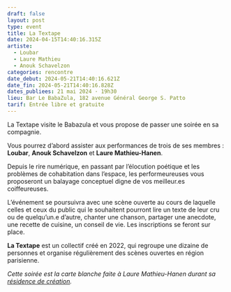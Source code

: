 ```yaml
---
draft: false
layout: post
type: event
title: La Textape
date: 2024-04-15T14:40:16.315Z
artiste:
  - Loubar
  - Laure Mathieu
  - Anouk Schavelzon
categories: rencontre
date_debut: 2024-05-21T14:40:16.621Z
date_fin: 2024-05-21T14:40:16.828Z
dates_publiees: 21 mai 2024 · 19h30
lieu: Bar Le BabaZula, 182 avenue Général George S. Patto
tarif: Entrée libre et gratuite
---
```

La Textape visite le Babazula et vous propose de passer une soirée en sa compagnie. 

Vous pourrez d’abord assister aux performances de trois de ses membres : **Loubar**, **Anouk Schavelzon** et **Laure Mathieu-Hanen**.  

Depuis le rire numérique, en passant par l’élocution poétique et les problèmes de cohabitation dans l’espace, les performeureuses vous proposeront un balayage conceptuel digne de vos meilleur.es coiffeureuses. 

L’événement se poursuivra avec une scène ouverte au cours de laquelle celles et ceux du public qui le souhaitent pourront lire un texte de leur cru ou de quelqu’un.e d’autre, chanter une chanson, partager une anecdote, une recette de cuisine, un conseil de vie. Les inscriptions se feront sur place.

**La Textape** est un collectif créé en 2022, qui regroupe une dizaine de personnes et organise régulièrement des scènes ouvertes en région parisienne.

*Cette soirée est la carte blanche faite à Laure Mathieu-Hanen durant sa [résidence de création](https://maiporennes.fr/residence/2024/01/10/r-sidence-de-printemps).*